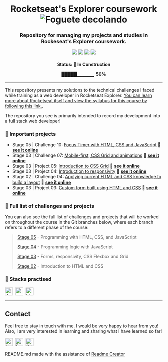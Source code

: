 <h1 align="center">
	Rocketseat's Explorer coursework
        <img
        src="https://github.githubassets.com/images/icons/emoji/unicode/1f680.png"
        alt="Foguete decolando"
         />
</h1>

<h3 align="center">
	Repository for managing my projects and studies in Rockeseat's Explorer coursework.
</h3>

<p align="center">
	<img src="https://img.shields.io/github/last-commit/victorsgb/explorer?style=plastic"/>
	<img src="https://img.shields.io/github/repo-size/victorsgb/explorer?color=red&style=plastic"/>
       <img src="https://img.shields.io/github/languages/count/victorsgb/explorer?color=yellow&style=plastic">
       <img src="https://img.shields.io/github/languages/top/victorsgb/explorer?style=plastic">
</p>
<h4 align="center">
	Status: 🚧 In Construction
       <p> █████▁▁▁▁▁ &nbsp;50% </p>
</h4>

---
This repository presents my solutions to the technical challenges I faced while training as a web developer in Rocketseat Explorer.  [You can learn more about Rocketseat itself and view the syllabus for this course by following this link.](https://www.rocketseat.com.br/explorer).

The repository you see is primarily intended to record my development into a full stack web developer!

### 📌 Important projects

- Stage 05 | Challenge 10: [Focus Timer with HTML, CSS and JavaScript](https://github.com/victorsgb/explorer/tree/stage05/focus_timer/) 🔗 **[see it online](https://victorsgb.github.io/explorer/focus_timer/)**
- Stage 03 | Challenge 07: [Mobile-first, CSS Grid and animations](https://github.com/victorsgb/explorer/tree/stage03/mobile_first/) 🔗 **[see it online](https://victorsgb.github.io/explorer/mobile_first/)**
- Stage 03 | Project 05: [Introduction to CSS Grid](https://github.com/victorsgb/explorer/tree/stage03/project_05/) 🔗 **[see it online](https://victorsgb.github.io/explorer/project_05/)**
- Stage 03 | Project 04: [Introduction to responsivity](https://github.com/victorsgb/explorer/tree/stage03/project_04/) 🔗 **[see it online](https://victorsgb.github.io/explorer/project_04/)**
- Stage 02 | Challenge 04: [Applying current HTML and CSS knowledge to build a layout](https://github.com/victorsgb/explorer/tree/stage02/layout_build/) 🔗 **[see it online](https://victorsgb.github.io/explorer/layout_build/)**
- Stage 03 | Project 03: [Custom form built using HTML and CSS](https://github.com/victorsgb/explorer/tree/stage03/project_03/) 🔗 **[see it online](https://victorsgb.github.io/explorer/project_03/)**

### 📌 Full list of challenges and projects
You can also see the full list of challenges and projects that will be worked on throughout the course in the Git branches below, where each branch refers to a different phase of the course:
> [Stage 05](https://github.com/victorsgb/explorer/tree/stage05) - Programming with HTML, CSS, and JavaScript 
>
> [Stage 04](https://github.com/victorsgb/explorer/tree/stage04) - Programming logic with JavaScript 
>
> [Stage 03](https://github.com/victorsgb/explorer/tree/stage03) - Forms, responsivity, CSS Flexbox and Grid
>
> [Stage 02](https://github.com/victorsgb/explorer/tree/stage02) - Introduction to HTML and CSS

### 📌 Stacks practised
<img src="https://img.shields.io/badge/JavaScript-05122A?style=flat&logo=javascript" alt="JavaScript Badge" height="25">&nbsp;
<img src="https://img.shields.io/badge/Css3-05122A?style=flat&logo=css3" alt="css3 Badge" height="25">&nbsp;
<img src="https://img.shields.io/badge/Html5-05122A?style=flat&logo=html5" alt="html5 Badge" height="25">&nbsp;

---
## Contact
Feel free to stay in touch with me. I would be very happy to hear from you! Also, I am very interested in learning and sharing what I have learned so far!

<a href="https://www.linkedin.com/in/victorsgb" target="_blank"><img src="https://img.shields.io/badge/victorsgb-0077B5?style=flat&logo=linkedin&logoColor=white" alt="LinkedIn Badge" height="25"></a>&nbsp;
<a href="mailto:victorsgb" target="_blank"><img src="https://img.shields.io/badge/victorsgb-D14836?style=flat&logo=gmail&logoColor=white" alt="Email Badge" height="25"></a>&nbsp;
<a href="https://github.com/victorsgb/victorsgb" target="_blank"><img src="https://img.shields.io/badge/victorsgb-1C1622?style=flat&logo=github&logoColor=white" alt="Github Badge" height="25"></a>
<br clear="left"/>

README.md made with the assistance of [Readme Creator](https://readmecreator.herokuapp.com/)
